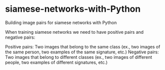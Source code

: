 # siamese-networks-with-Python
Building image pairs for siamese networks with Python


When training siamese networks we need to have positive pairs and negative pairs:

Positive pairs: Two images that belong to the same class (ex., two images of the same person, two examples of the same signature, etc.)
Negative pairs: Two images that belong to different classes (ex., two images of different people, two examples of different signatures, etc.)
